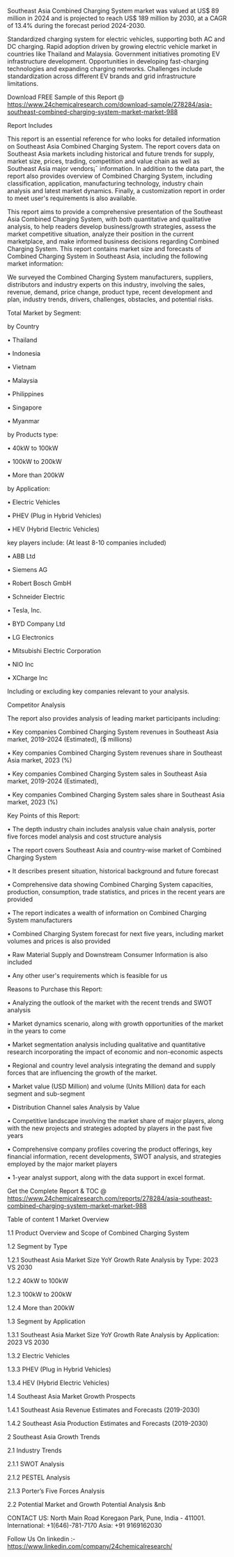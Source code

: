 Southeast Asia Combined Charging System market was valued at US$ 89 million in 2024 and is projected to reach US$ 189 million by 2030, at a CAGR of 13.4% during the forecast period 2024-2030.

Standardized charging system for electric vehicles, supporting both AC and DC charging. Rapid adoption driven by growing electric vehicle market in countries like Thailand and Malaysia. Government initiatives promoting EV infrastructure development. Opportunities in developing fast-charging technologies and expanding charging networks. Challenges include standardization across different EV brands and grid infrastructure limitations.

Download FREE Sample of this Report @ https://www.24chemicalresearch.com/download-sample/278284/asia-southeast-combined-charging-system-market-market-988

Report Includes

This report is an essential reference for who looks for detailed information on Southeast Asia Combined Charging System. The report covers data on Southeast Asia markets including historical and future trends for supply, market size, prices, trading, competition and value chain as well as Southeast Asia major vendors¡¯ information. In addition to the data part, the report also provides overview of Combined Charging System, including classification, application, manufacturing technology, industry chain analysis and latest market dynamics. Finally, a customization report in order to meet user's requirements is also available.

This report aims to provide a comprehensive presentation of the Southeast Asia Combined Charging System, with both quantitative and qualitative analysis, to help readers develop business/growth strategies, assess the market competitive situation, analyze their position in the current marketplace, and make informed business decisions regarding Combined Charging System. This report contains market size and forecasts of Combined Charging System in Southeast Asia, including the following market information:

We surveyed the Combined Charging System manufacturers, suppliers, distributors and industry experts on this industry, involving the sales, revenue, demand, price change, product type, recent development and plan, industry trends, drivers, challenges, obstacles, and potential risks.

Total Market by Segment:

by Country

•    Thailand

•    Indonesia

•    Vietnam

•    Malaysia

•    Philippines

•    Singapore

•    Myanmar

by Products type:

•    40kW to 100kW

•    100kW to 200kW

•    More than 200kW

by Application:

•    Electric Vehicles

•    PHEV (Plug in Hybrid Vehicles)

•    HEV (Hybrid Electric Vehicles)

key players include: (At least 8-10 companies included)

•    ABB Ltd

•    Siemens AG

•    Robert Bosch GmbH

•    Schneider Electric

•    Tesla, Inc.

•    BYD Company Ltd

•    LG Electronics

•    Mitsubishi Electric Corporation

•    NIO Inc

•    XCharge Inc

Including or excluding key companies relevant to your analysis.

Competitor Analysis

The report also provides analysis of leading market participants including:

•    Key companies Combined Charging System revenues in Southeast Asia market, 2019-2024 (Estimated), ($ millions)

•    Key companies Combined Charging System revenues share in Southeast Asia market, 2023 (%)

•    Key companies Combined Charging System sales in Southeast Asia market, 2019-2024 (Estimated),

•    Key companies Combined Charging System sales share in Southeast Asia market, 2023 (%)

Key Points of this Report:

•    The depth industry chain includes analysis value chain analysis, porter five forces model analysis and cost structure analysis

•    The report covers Southeast Asia and country-wise market of Combined Charging System

•    It describes present situation, historical background and future forecast

•    Comprehensive data showing Combined Charging System capacities, production, consumption, trade statistics, and prices in the recent years are provided

•    The report indicates a wealth of information on Combined Charging System manufacturers

•    Combined Charging System forecast for next five years, including market volumes and prices is also provided

•    Raw Material Supply and Downstream Consumer Information is also included

•    Any other user's requirements which is feasible for us

Reasons to Purchase this Report:

•    Analyzing the outlook of the market with the recent trends and SWOT analysis

•    Market dynamics scenario, along with growth opportunities of the market in the years to come

•    Market segmentation analysis including qualitative and quantitative research incorporating the impact of economic and non-economic aspects

•    Regional and country level analysis integrating the demand and supply forces that are influencing the growth of the market.

•    Market value (USD Million) and volume (Units Million) data for each segment and sub-segment

•    Distribution Channel sales Analysis by Value

•    Competitive landscape involving the market share of major players, along with the new projects and strategies adopted by players in the past five years

•    Comprehensive company profiles covering the product offerings, key financial information, recent developments, SWOT analysis, and strategies employed by the major market players

•    1-year analyst support, along with the data support in excel format.

Get the Complete Report & TOC @ https://www.24chemicalresearch.com/reports/278284/asia-southeast-combined-charging-system-market-market-988

Table of content
1 Market Overview    

1.1 Product Overview and Scope of Combined Charging System 


1.2 Segment by Type    

1.2.1 Southeast Asia Market Size YoY Growth Rate Analysis by Type: 2023 VS 2030    

1.2.2 40kW to 100kW    

1.2.3 100kW to 200kW

1.2.4 More than 200kW



1.3 Segment by Application  

1.3.1 Southeast Asia Market Size YoY Growth Rate Analysis by Application: 2023 VS 2030    

1.3.2    Electric Vehicles

1.3.3    PHEV (Plug in Hybrid Vehicles)

1.3.4    HEV (Hybrid Electric Vehicles)

1.4 Southeast Asia Market Growth Prospects    

1.4.1 Southeast Asia Revenue Estimates and Forecasts (2019-2030)    

1.4.2 Southeast Asia Production Estimates and Forecasts (2019-2030)  


2 Southeast Asia Growth Trends    

2.1 Industry Trends    

2.1.1 SWOT Analysis    

2.1.2 PESTEL Analysis    

2.1.3 Porter’s Five Forces Analysis    

2.2 Potential Market and Growth Potential Analysis   &nb

CONTACT US:
North Main Road Koregaon Park, Pune, India - 411001.
International: +1(646)-781-7170
Asia: +91 9169162030

Follow Us On linkedin :- https://www.linkedin.com/company/24chemicalresearch/
